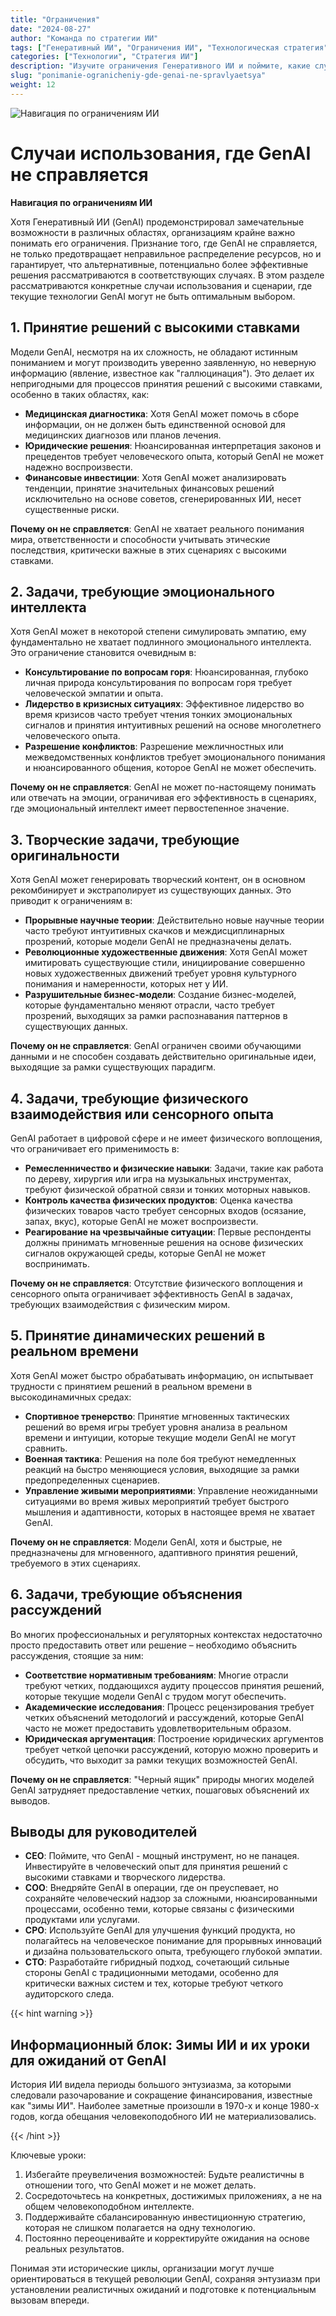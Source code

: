 ```yaml
---
title: "Ограничения"
date: "2024-08-27"
author: "Команда по стратегии ИИ"
tags: ["Генеративный ИИ", "Ограничения ИИ", "Технологическая стратегия", "Внедрение ИИ"]
categories: ["Технологии", "Стратегия ИИ"]
description: "Изучите ограничения Генеративного ИИ и поймите, какие случаи использования лучше подходят для традиционных подходов, что позволит принимать более обоснованные решения при внедрении ИИ."
slug: "ponimanie-ogranicheniy-gde-genai-ne-spravlyaetsya"
weight: 12
---
```


![Навигация по ограничениям ИИ](/12.png)

# Случаи использования, где GenAI не справляется
**Навигация по ограничениям ИИ**

Хотя Генеративный ИИ (GenAI) продемонстрировал замечательные возможности в различных областях, организациям крайне важно понимать его ограничения. Признание того, где GenAI не справляется, не только предотвращает неправильное распределение ресурсов, но и гарантирует, что альтернативные, потенциально более эффективные решения рассматриваются в соответствующих случаях. В этом разделе рассматриваются конкретные случаи использования и сценарии, где текущие технологии GenAI могут не быть оптимальным выбором.

## 1. Принятие решений с высокими ставками

Модели GenAI, несмотря на их сложность, не обладают истинным пониманием и могут производить уверенно заявленную, но неверную информацию (явление, известное как "галлюцинация"). Это делает их непригодными для процессов принятия решений с высокими ставками, особенно в таких областях, как:

- **Медицинская диагностика**: Хотя GenAI может помочь в сборе информации, он не должен быть единственной основой для медицинских диагнозов или планов лечения.
- **Юридические решения**: Нюансированная интерпретация законов и прецедентов требует человеческого опыта, который GenAI не может надежно воспроизвести.
- **Финансовые инвестиции**: Хотя GenAI может анализировать тенденции, принятие значительных финансовых решений исключительно на основе советов, сгенерированных ИИ, несет существенные риски.

**Почему он не справляется**: GenAI не хватает реального понимания мира, ответственности и способности учитывать этические последствия, критически важные в этих сценариях с высокими ставками.

## 2. Задачи, требующие эмоционального интеллекта

Хотя GenAI может в некоторой степени симулировать эмпатию, ему фундаментально не хватает подлинного эмоционального интеллекта. Это ограничение становится очевидным в:

- **Консультирование по вопросам горя**: Нюансированная, глубоко личная природа консультирования по вопросам горя требует человеческой эмпатии и опыта.
- **Лидерство в кризисных ситуациях**: Эффективное лидерство во время кризисов часто требует чтения тонких эмоциональных сигналов и принятия интуитивных решений на основе многолетнего человеческого опыта.
- **Разрешение конфликтов**: Разрешение межличностных или межведомственных конфликтов требует эмоционального понимания и нюансированного общения, которое GenAI не может обеспечить.

**Почему он не справляется**: GenAI не может по-настоящему понимать или отвечать на эмоции, ограничивая его эффективность в сценариях, где эмоциональный интеллект имеет первостепенное значение.

## 3. Творческие задачи, требующие оригинальности

Хотя GenAI может генерировать творческий контент, он в основном рекомбинирует и экстраполирует из существующих данных. Это приводит к ограничениям в:

- **Прорывные научные теории**: Действительно новые научные теории часто требуют интуитивных скачков и междисциплинарных прозрений, которые модели GenAI не предназначены делать.
- **Революционные художественные движения**: Хотя GenAI может имитировать существующие стили, инициирование совершенно новых художественных движений требует уровня культурного понимания и намеренности, которых нет у ИИ.
- **Разрушительные бизнес-модели**: Создание бизнес-моделей, которые фундаментально меняют отрасли, часто требует прозрений, выходящих за рамки распознавания паттернов в существующих данных.

**Почему он не справляется**: GenAI ограничен своими обучающими данными и не способен создавать действительно оригинальные идеи, выходящие за рамки существующих парадигм.

## 4. Задачи, требующие физического взаимодействия или сенсорного опыта

GenAI работает в цифровой сфере и не имеет физического воплощения, что ограничивает его применимость в:

- **Ремесленничество и физические навыки**: Задачи, такие как работа по дереву, хирургия или игра на музыкальных инструментах, требуют физической обратной связи и тонких моторных навыков.
- **Контроль качества физических продуктов**: Оценка качества физических товаров часто требует сенсорных входов (осязание, запах, вкус), которые GenAI не может воспроизвести.
- **Реагирование на чрезвычайные ситуации**: Первые респонденты должны принимать мгновенные решения на основе физических сигналов окружающей среды, которые GenAI не может воспринимать.

**Почему он не справляется**: Отсутствие физического воплощения и сенсорного опыта ограничивает эффективность GenAI в задачах, требующих взаимодействия с физическим миром.

## 5. Принятие динамических решений в реальном времени

Хотя GenAI может быстро обрабатывать информацию, он испытывает трудности с принятием решений в реальном времени в высокодинамичных средах:

- **Спортивное тренерство**: Принятие мгновенных тактических решений во время игры требует уровня анализа в реальном времени и интуиции, которые текущие модели GenAI не могут сравнить.
- **Военная тактика**: Решения на поле боя требуют немедленных реакций на быстро меняющиеся условия, выходящие за рамки предопределенных сценариев.
- **Управление живыми мероприятиями**: Управление неожиданными ситуациями во время живых мероприятий требует быстрого мышления и адаптивности, которых в настоящее время не хватает GenAI.

**Почему он не справляется**: Модели GenAI, хотя и быстрые, не предназначены для мгновенного, адаптивного принятия решений, требуемого в этих сценариях.

## 6. Задачи, требующие объяснения рассуждений

Во многих профессиональных и регуляторных контекстах недостаточно просто предоставить ответ или решение – необходимо объяснить рассуждения, стоящие за ним:

- **Соответствие нормативным требованиям**: Многие отрасли требуют четких, поддающихся аудиту процессов принятия решений, которые текущие модели GenAI с трудом могут обеспечить.
- **Академические исследования**: Процесс рецензирования требует четких объяснений методологий и рассуждений, которые GenAI часто не может предоставить удовлетворительным образом.
- **Юридическая аргументация**: Построение юридических аргументов требует четкой цепочки рассуждений, которую можно проверить и обсудить, что выходит за рамки текущих возможностей GenAI.

**Почему он не справляется**: "Черный ящик" природы многих моделей GenAI затрудняет предоставление четких, пошаговых объяснений их выводов.

## Выводы для руководителей

- **CEO**: Поймите, что GenAI - мощный инструмент, но не панацея. Инвестируйте в человеческий опыт для принятия решений с высокими ставками и творческого лидерства.
- **COO**: Внедряйте GenAI в операции, где он преуспевает, но сохраняйте человеческий надзор за сложными, нюансированными процессами, особенно теми, которые связаны с физическими продуктами или услугами.
- **CPO**: Используйте GenAI для улучшения функций продукта, но полагайтесь на человеческое понимание для прорывных инноваций и дизайна пользовательского опыта, требующего глубокой эмпатии.
- **CTO**: Разработайте гибридный подход, сочетающий сильные стороны GenAI с традиционными методами, особенно для критически важных систем и тех, которые требуют четкого аудиторского следа.

{{< hint warning >}}

## Информационный блок: Зимы ИИ и их уроки для ожиданий от GenAI

История ИИ видела периоды большого энтузиазма, за которыми следовали разочарование и сокращение финансирования, известные как "зимы ИИ". Наиболее заметные произошли в 1970-х и конце 1980-х годов, когда обещания человекоподобного ИИ не материализовались.

{{< /hint >}}

Ключевые уроки:
1. Избегайте преувеличения возможностей: Будьте реалистичны в отношении того, что GenAI может и не может делать.
2. Сосредоточьтесь на конкретных, достижимых приложениях, а не на общем человекоподобном интеллекте.
3. Поддерживайте сбалансированную инвестиционную стратегию, которая не слишком полагается на одну технологию.
4. Постоянно переоценивайте и корректируйте ожидания на основе реальных результатов.

Понимая эти исторические циклы, организации могут лучше ориентироваться в текущей революции GenAI, сохраняя энтузиазм при установлении реалистичных ожиданий и подготовке к потенциальным вызовам впереди.